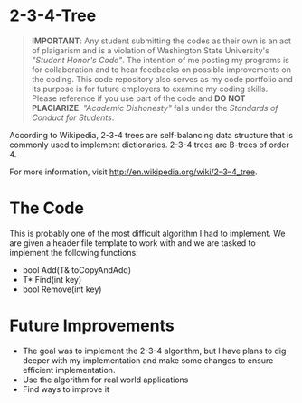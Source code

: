 2-3-4-Tree
==========

> **IMPORTANT**: Any student submitting the codes as their own is an act of plaigarism and 
is a violation of Washington State University's *"Student Honor's Code"*. The 
intention of me posting my programs is for collaboration and to hear 
feedbacks on possible improvements on the coding. This code repository also serves as my code portfolio and its purpose is for future employers to examine my coding skills. Please reference if you use part of the code and **DO NOT PLAGIARIZE**. *"Academic Dishonesty"* falls under the *Standards of Conduct for Students*.

According to Wikipedia, 2-3-4 trees are self-balancing data structure that is commonly used to implement dictionaries. 2-3-4 trees are B-trees of order 4.

For more information, visit http://en.wikipedia.org/wiki/2–3–4_tree.

The Code
=================
This is probably one of the most difficult algorithm I had to implement. We are given a header file template to work with and we are tasked to implement the following functions:
- bool Add(T& toCopyAndAdd)
- T* Find(int key)
- bool Remove(int key)

Future Improvements
===================
- The goal was to implement the 2-3-4 algorithm, but I have plans to dig deeper with my implementation and make some changes to ensure efficient implementation.
- Use the algorithm for real world applications
- Find ways to improve it
